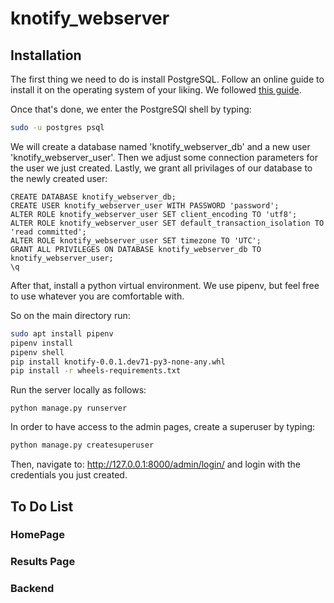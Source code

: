 # knotify_webserver

## Installation
The first thing we need to do is install PostgreSQL. Follow an online guide to install it on the operating system of your liking. We followed [this guide](https://www.digitalocean.com/community/tutorials/how-to-use-postgresql-with-your-django-application-on-ubuntu-20-04).

Once that's done, we enter the PostgreSQl shell by typing:
```bash
sudo -u postgres psql
```
We will create a database named 'knotify_webserver_db' and a new user 'knotify_webserver_user'. Then we adjust some connection parameters for the user we just created. Lastly, we grant all privilages of our database to the newly created user:
```
CREATE DATABASE knotify_webserver_db;
CREATE USER knotify_webserver_user WITH PASSWORD 'password';
ALTER ROLE knotify_webserver_user SET client_encoding TO 'utf8';
ALTER ROLE knotify_webserver_user SET default_transaction_isolation TO 'read committed';
ALTER ROLE knotify_webserver_user SET timezone TO 'UTC';
GRANT ALL PRIVILEGES ON DATABASE knotify_webserver_db TO knotify_webserver_user;
\q
```

After that, install a python virtual environment. We use pipenv, but feel free to use whatever you are comfortable with.


So on the main directory run:
```bash
sudo apt install pipenv
pipenv install
pipenv shell
pip install knotify-0.0.1.dev71-py3-none-any.whl
pip install -r wheels-requirements.txt
```

Run the server locally as follows:
```
python manage.py runserver
```

In order to have access to the admin pages, create a superuser by typing:
```bash
python manage.py createsuperuser
```
Then, navigate to: http://127.0.0.1:8000/admin/login/ and login with the credentials you just created.


## To Do List

### HomePage

### Results Page

### Backend